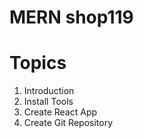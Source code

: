 # MERN shop119

# Topics

1. Introduction
2. Install Tools
3. Create React App
4. Create Git Repository
